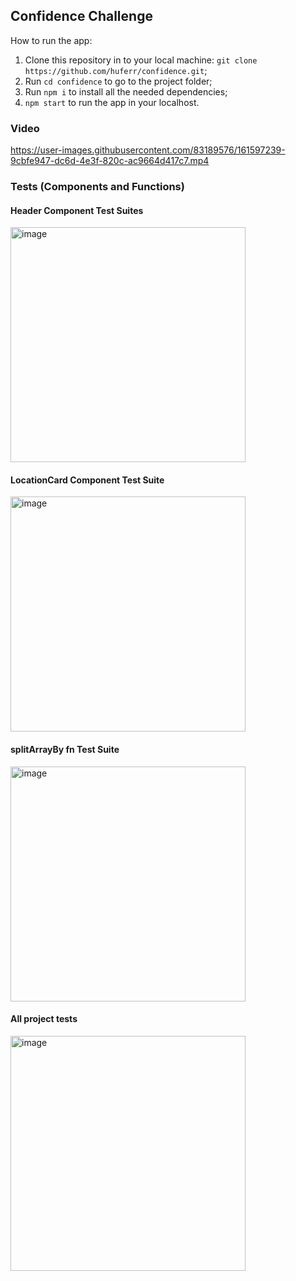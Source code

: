 ## Confidence Challenge

How to run the app:

1. Clone this repository in to your local machine: `git clone https://github.com/huferr/confidence.git`;
2. Run `cd confidence` to go to the project folder;
3. Run `npm i` to install all the needed dependencies;
4. `npm start` to run the app in your localhost.


### Video



https://user-images.githubusercontent.com/83189576/161597239-9cbfe947-dc6d-4e3f-820c-ac9664d417c7.mp4




### Tests (Components and Functions)

#### Header Component Test Suites
<img width="376" alt="image" src="https://user-images.githubusercontent.com/83189576/161588374-687753dc-63b1-4043-9a91-8f3c4dc96d13.png">

#### LocationCard Component Test Suite
<img width="376" alt="image" src="https://user-images.githubusercontent.com/83189576/161588835-04fec3d7-994c-48d2-b451-d0f6dd4f1641.png">

#### splitArrayBy fn Test Suite
<img width="376" alt="image" src="https://user-images.githubusercontent.com/83189576/161589149-b387f1a5-9b2f-49a1-94f0-f071ef829071.png">

#### All project tests
<img width="376" alt="image" src="https://user-images.githubusercontent.com/83189576/161588692-2896189a-8f5d-442e-b807-28086c48def3.png">
